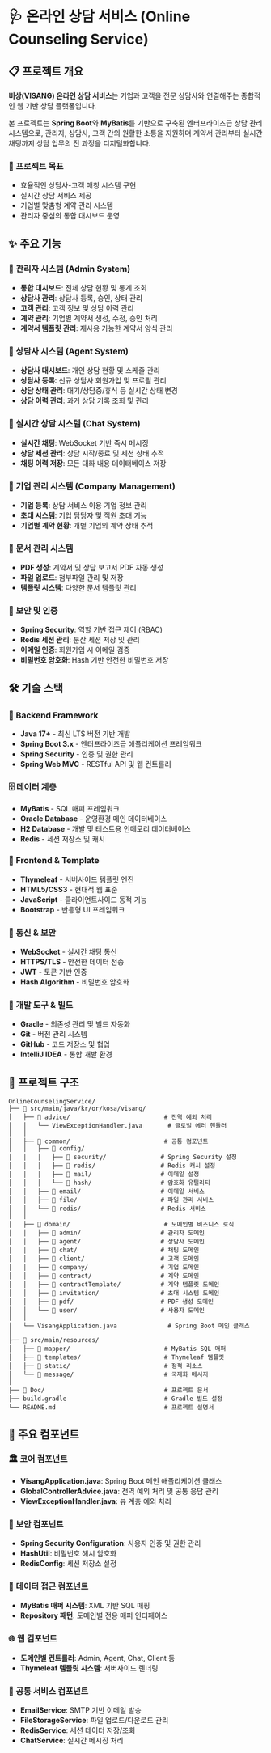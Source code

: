 # 🩺 온라인 상담 서비스 (Online Counseling Service)

## 📋 프로젝트 개요

**비상(VISANG) 온라인 상담 서비스**는 기업과 고객을 전문 상담사와 연결해주는 종합적인 웹 기반 상담 플랫폼입니다.

본 프로젝트는 **Spring Boot**와 **MyBatis**를 기반으로 구축된 엔터프라이즈급 상담 관리 시스템으로, 관리자, 상담사, 고객 간의 원활한 소통을 지원하며 계약서 관리부터 실시간 채팅까지 상담 업무의 전 과정을 디지털화합니다.

### 🎯 프로젝트 목표
- 효율적인 상담사-고객 매칭 시스템 구현
- 실시간 상담 서비스 제공
- 기업별 맞춤형 계약 관리 시스템
- 관리자 중심의 통합 대시보드 운영

## ✨ 주요 기능

### 👑 관리자 시스템 (Admin System)
- **통합 대시보드**: 전체 상담 현황 및 통계 조회
- **상담사 관리**: 상담사 등록, 승인, 상태 관리
- **고객 관리**: 고객 정보 및 상담 이력 관리
- **계약 관리**: 기업별 계약서 생성, 수정, 승인 처리
- **계약서 템플릿 관리**: 재사용 가능한 계약서 양식 관리

### 🎯 상담사 시스템 (Agent System)
- **상담사 대시보드**: 개인 상담 현황 및 스케줄 관리
- **상담사 등록**: 신규 상담사 회원가입 및 프로필 관리
- **상담 상태 관리**: 대기/상담중/휴식 등 실시간 상태 변경
- **상담 이력 관리**: 과거 상담 기록 조회 및 관리

### 💬 실시간 상담 시스템 (Chat System)
- **실시간 채팅**: WebSocket 기반 즉시 메시징
- **상담 세션 관리**: 상담 시작/종료 및 세션 상태 추적
- **채팅 이력 저장**: 모든 대화 내용 데이터베이스 저장

### 🏢 기업 관리 시스템 (Company Management)
- **기업 등록**: 상담 서비스 이용 기업 정보 관리
- **초대 시스템**: 기업 담당자 및 직원 초대 기능
- **기업별 계약 현황**: 개별 기업의 계약 상태 추적

### 📄 문서 관리 시스템
- **PDF 생성**: 계약서 및 상담 보고서 PDF 자동 생성
- **파일 업로드**: 첨부파일 관리 및 저장
- **템플릿 시스템**: 다양한 문서 템플릿 관리

### 🔐 보안 및 인증
- **Spring Security**: 역할 기반 접근 제어 (RBAC)
- **Redis 세션 관리**: 분산 세션 저장 및 관리
- **이메일 인증**: 회원가입 시 이메일 검증
- **비밀번호 암호화**: Hash 기반 안전한 비밀번호 저장

## 🛠️ 기술 스택

### 🔧 Backend Framework
- **Java 17+** - 최신 LTS 버전 기반 개발
- **Spring Boot 3.x** - 엔터프라이즈급 애플리케이션 프레임워크
- **Spring Security** - 인증 및 권한 관리
- **Spring Web MVC** - RESTful API 및 웹 컨트롤러

### 🗄️ 데이터 계층
- **MyBatis** - SQL 매퍼 프레임워크
- **Oracle Database** - 운영환경 메인 데이터베이스
- **H2 Database** - 개발 및 테스트용 인메모리 데이터베이스
- **Redis** - 세션 저장소 및 캐시

### 🎨 Frontend & Template
- **Thymeleaf** - 서버사이드 템플릿 엔진
- **HTML5/CSS3** - 현대적 웹 표준
- **JavaScript** - 클라이언트사이드 동적 기능
- **Bootstrap** - 반응형 UI 프레임워크

### 📡 통신 & 보안
- **WebSocket** - 실시간 채팅 통신
- **HTTPS/TLS** - 안전한 데이터 전송
- **JWT** - 토큰 기반 인증
- **Hash Algorithm** - 비밀번호 암호화

### 🔧 개발 도구 & 빌드
- **Gradle** - 의존성 관리 및 빌드 자동화
- **Git** - 버전 관리 시스템
- **GitHub** - 코드 저장소 및 협업
- **IntelliJ IDEA** - 통합 개발 환경

## 📁 프로젝트 구조

```
OnlineCounselingService/
├── 📂 src/main/java/kr/or/kosa/visang/
│   ├── 📂 advice/                          # 전역 예외 처리
│   │   └── ViewExceptionHandler.java       # 글로벌 에러 핸들러
│   │
│   ├── 📂 common/                          # 공통 컴포넌트
│   │   ├── 📂 config/
│   │   │   ├── 📂 security/               # Spring Security 설정
│   │   │   ├── 📂 redis/                  # Redis 캐시 설정
│   │   │   ├── 📂 mail/                   # 이메일 설정
│   │   │   └── 📂 hash/                   # 암호화 유틸리티
│   │   ├── 📂 email/                      # 이메일 서비스
│   │   ├── 📂 file/                       # 파일 관리 서비스
│   │   └── 📂 redis/                      # Redis 서비스
│   │
│   ├── 📂 domain/                          # 도메인별 비즈니스 로직
│   │   ├── 📂 admin/                      # 관리자 도메인
│   │   ├── 📂 agent/                      # 상담사 도메인
│   │   ├── 📂 chat/                       # 채팅 도메인
│   │   ├── 📂 client/                     # 고객 도메인
│   │   ├── 📂 company/                    # 기업 도메인
│   │   ├── 📂 contract/                   # 계약 도메인
│   │   ├── 📂 contractTemplate/           # 계약 템플릿 도메인
│   │   ├── 📂 invitation/                 # 초대 시스템 도메인
│   │   ├── 📂 pdf/                        # PDF 생성 도메인
│   │   └── 📂 user/                       # 사용자 도메인
│   │
│   └── VisangApplication.java              # Spring Boot 메인 클래스
│
├── 📂 src/main/resources/
│   ├── 📂 mapper/                          # MyBatis SQL 매퍼
│   ├── 📂 templates/                       # Thymeleaf 템플릿
│   ├── 📂 static/                          # 정적 리소스
│   └── 📂 message/                         # 국제화 메시지
│
├── 📂 Doc/                                 # 프로젝트 문서
├── build.gradle                           # Gradle 빌드 설정
└── README.md                              # 프로젝트 설명서
```

## 🔧 주요 컴포넌트

### 🏛️ 코어 컴포넌트
- **VisangApplication.java**: Spring Boot 메인 애플리케이션 클래스
- **GlobalControllerAdvice.java**: 전역 예외 처리 및 공통 응답 관리
- **ViewExceptionHandler.java**: 뷰 계층 예외 처리

### 🔐 보안 컴포넌트
- **Spring Security Configuration**: 사용자 인증 및 권한 관리
- **HashUtil**: 비밀번호 해시 암호화
- **RedisConfig**: 세션 저장소 설정

### 💾 데이터 접근 컴포넌트
- **MyBatis 매퍼 시스템**: XML 기반 SQL 매핑
- **Repository 패턴**: 도메인별 전용 매퍼 인터페이스

### 🌐 웹 컴포넌트
- **도메인별 컨트롤러**: Admin, Agent, Chat, Client 등
- **Thymeleaf 템플릿 시스템**: 서버사이드 렌더링

### 🔧 공통 서비스 컴포넌트
- **EmailService**: SMTP 기반 이메일 발송
- **FileStorageService**: 파일 업로드/다운로드 관리
- **RedisService**: 세션 데이터 저장/조회
- **ChatService**: 실시간 메시징 처리
